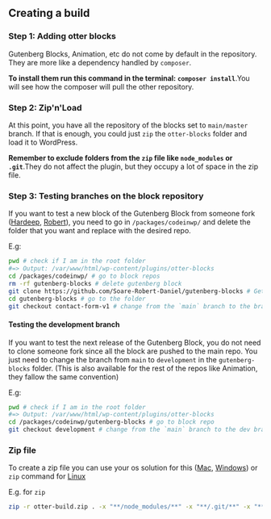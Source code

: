## Creating a build

### Step 1: Adding otter blocks

Gutenberg Blocks, Animation, etc do not come by default in the repository. They are more like a dependency handled by `composer`.

**To install them run this command in the terminal: `composer install`**.You will see how the composer will pull the other repository.

### Step 2: Zip'n'Load

At this point, you have all the repository of the blocks set to `main/master` branch. If that is enough, you could just `zip` the `otter-blocks` folder and load it to WordPress. 

**Remember to exclude folders from the `zip` file like `node_modules` or `.git`**.They do not affect the plugin, but they occupy a lot of space in the zip file.

### Step 3: Testing branches on the block repository

If you want to test a new block of the Gutenberg Block from someone fork ([Hardeep](https://github.com/HardeepAsrani/gutenberg-blocks), [Robert](https://github.com/Soare-Robert-Daniel/gutenberg-blocks)), you need to go in `/packages/codeinwp/` and delete the folder that you want and replace with the desired repo.

E.g:

```bash
pwd # check if I am in the root folder
#=> Output: /var/www/html/wp-content/plugins/otter-blocks
cd /packages/codeinwp/ # go to block repos
rm -rf gutenberg-blocks # delete gutenberg block
git clone https://github.com/Soare-Robert-Daniel/gutenberg-blocks # Get Robert repos
cd gutenberg-blocks # go to the folder
git checkout contact-form-v1 # change from the `main` branch to the branch that has the Form Block
```

#### Testing the development branch

If you want to test the next release of the Gutenberg Block, you do not need to clone someone fork since all the block are pushed to the main repo. You just need to change the branch from `main` to `development` in the `gutenberg-blocks` folder. (This is also available for the rest of the repos like Animation, they fallow the same convention)

E.g:

```bash
pwd # check if I am in the root folder
#=> Output: /var/www/html/wp-content/plugins/otter-blocks
cd /packages/codeinwp/gutenberg-blocks # go to block repo
git checkout development # change from the `main` branch to the dev branch 
```

### Zip file

To create a zip file you can use your os solution for this ([Mac](https://support.apple.com/guide/mac-help/zip-and-unzip-files-and-folders-on-mac-mchlp2528/mac), [Windows](https://support.microsoft.com/en-us/windows/zip-and-unzip-files-8d28fa72-f2f9-712f-67df-f80cf89fd4e5)) or `zip` command for [Linux](https://www.geeksforgeeks.org/zip-command-in-linux-with-examples/)

E.g. for `zip`
```bash
zip -r otter-build.zip . -x "**/node_modules/**" -x "**/.git/**" -x "**/composer/**" -x "**/squizlabs/**" -x "node_modules/*" -x ".git/*" -x "**/wp-coding-standards/**"
```